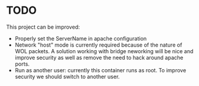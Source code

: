 # TODO

This project can be improved:

* Properly set the ServerName in apache configuration
* Network "host" mode is currently required because of the nature of WOL packets. A solution working with bridge neworking will be nice and improve security as well as remove the need to hack around apache ports.
* Run as another user: currently this container runs as root. To improve security we should switch to another user.
